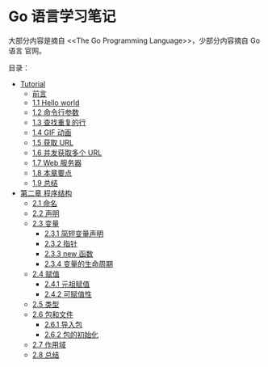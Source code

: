 # Go 语言学习笔记

大部分内容是摘自 &lt;&lt;The Go Programming Language&gt;&gt;，少部分内容摘自 Go 语言
官网。      

目录：    

- [Tutorial](https://github.com/temple-deng/learn-go/tree/master/docs/ch1.md#tutorial)
  - [前言](https://github.com/temple-deng/learn-go/tree/master/docs/ch1.md#前言)
  - [1.1 Hello world](https://github.com/temple-deng/learn-go/tree/master/docs/ch1.md#11-hello-world)
  - [1.2 命令行参数](https://github.com/temple-deng/learn-go/tree/master/docs/ch1.md#12-命令行参数)
  - [1.3 查找重复的行](https://github.com/temple-deng/learn-go/tree/master/docs/ch1.md#13-查找重复的行)
  - [1.4 GIF 动画](https://github.com/temple-deng/learn-go/tree/master/docs/ch1.md#14-gif-动画)
  - [1.5 获取 URL](https://github.com/temple-deng/learn-go/tree/master/docs/ch1.md#15-获取-url)
  - [1.6 并发获取多个 URL](https://github.com/temple-deng/learn-go/tree/master/docs/ch1.md#16-并发获取多个-url)
  - [1.7 Web 服务器](https://github.com/temple-deng/learn-go/tree/master/docs/ch1.md#17-web-服务器)
  - [1.8 本章要点](https://github.com/temple-deng/learn-go/tree/master/docs/ch1.md#18-本章要点)
  - [1.9 总结](https://github.com/temple-deng/learn-go/tree/master/docs/ch1.md#19-总结)
- [第二章 程序结构](https://github.com/temple-deng/learn-go/tree/master/docs/ch2.md#第二章-程序结构)
  - [2.1 命名](https://github.com/temple-deng/learn-go/tree/master/docs/ch2.md#21-命名)
  - [2.2 声明](https://github.com/temple-deng/learn-go/tree/master/docs/ch2.md#22-声明)
  - [2.3 变量](https://github.com/temple-deng/learn-go/tree/master/docs/ch2.md#23-变量)
    - [2.3.1 简短变量声明](https://github.com/temple-deng/learn-go/tree/master/docs/ch2.md#231-简短变量声明)
    - [2.3.2 指针](https://github.com/temple-deng/learn-go/tree/master/docs/ch2.md#232-指针)
    - [2.3.3 new 函数](https://github.com/temple-deng/learn-go/tree/master/docs/ch2.md#233-new-函数)
    - [2.3.4 变量的生命周期](https://github.com/temple-deng/learn-go/tree/master/docs/ch2.md#234-变量的生命周期)
  - [2.4  赋值](https://github.com/temple-deng/learn-go/tree/master/docs/ch2.md#24--赋值)
    - [2.4.1 元祖赋值](https://github.com/temple-deng/learn-go/tree/master/docs/ch2.md#241-元祖赋值)
    - [2.4.2 可赋值性](https://github.com/temple-deng/learn-go/tree/master/docs/ch2.md#242-可赋值性)
  - [2.5 类型](https://github.com/temple-deng/learn-go/tree/master/docs/ch2.md#25-类型)
  - [2.6 包和文件](https://github.com/temple-deng/learn-go/tree/master/docs/ch2.md#26-包和文件)
    - [2.6.1 导入包](https://github.com/temple-deng/learn-go/tree/master/docs/ch2.md#261-导入包)
    - [2.6.2 包的初始化](https://github.com/temple-deng/learn-go/tree/master/docs/ch2.md#262-包的初始化)
  - [2.7 作用域](https://github.com/temple-deng/learn-go/tree/master/docs/ch2.md#27-作用域)
  - [2.8 总结](https://github.com/temple-deng/learn-go/tree/master/docs/ch2.md#28-总结)
